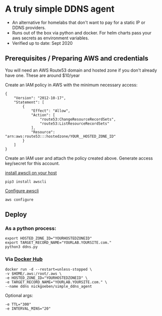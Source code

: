 # A truly simple DDNS agent

- An alternative for homelabs that don't want to pay for a static IP or DDNS providers.
- Runs out of the box via python and docker. For helm charts pass your aws secrets as environment variables.
- Verified up to date: Sept 2020


## Prerequisites / Preparing AWS and credentials

You will need an AWS Route53 domain and hosted zone if you don't already have one. These are around $10/year

Create an IAM policy in AWS with the minimum necessary access:
```
{
    "Version": "2012-10-17",
    "Statement": [
        {
            "Effect": "Allow",
            "Action": [
                "route53:ChangeResourceRecordSets",
                "route53:ListResourceRecordSets"
            ],
            "Resource": "arn:aws:route53:::hostedzone/YOUR__HOSTED_ZONE_ID"
        }
    ]
}
```

Create an IAM user and attach the policy created above. Generate access key/secret for this account.

[install awscli on your host](https://docs.aws.amazon.com/cli/latest/userguide/cli-chap-install.html)
```
pip3 install awscli
```

[Configure awscli](https://docs.aws.amazon.com/cli/latest/userguide/cli-chap-configure.html#cli-quick-configuration)
```
aws configure
```

## Deploy
### As a python process:
```
export HOSTED_ZONE_ID="YOURHOSTEDZONEID"
export TARGET_RECORD_NAME="YOURLAB.YOURSITE.com."
python3 ddns.py
```

### Via [Docker Hub](https://hub.docker.com/repository/docker/nickgoeben/simple_ddns_agent)
```
docker run -d --restart=unless-stopped \
-v $HOME/.aws:/root/.aws \
-e HOSTED_ZONE_ID="YOURHOSTEDZONEID" \
-e TARGET_RECORD_NAME="YOURLAB.YOURSITE.com." \
--name ddns nickgoeben/simple_ddns_agent
```

Optional args:
```
-e TTL="300" 
-e INTERVAL_MINS="20"
```
